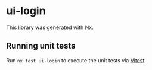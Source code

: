 # ui-login

This library was generated with [Nx](https://nx.dev).

## Running unit tests

Run `nx test ui-login` to execute the unit tests via [Vitest](https://vitest.dev/).
